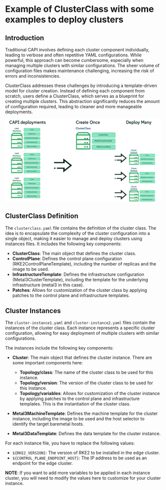 # Example of ClusterClass with some examples to deploy clusters

## Introduction
Traditional CAPI involves defining each cluster component individually, leading to verbose and often repetitive YAML configurations. While powerful, this approach can become cumbersome, especially when managing multiple clusters with similar configurations. 
The sheer volume of configuration files makes maintenance challenging, increasing the risk of errors and inconsistencies.

ClusterClass addresses these challenges by introducing a template-driven model for cluster creation. Instead of defining each component from scratch, users define a ClusterClass, which serves as a blueprint for creating multiple clusters. 
This abstraction significantly reduces the amount of configuration required, leading to cleaner and more manageable deployments.

![images](./clusterclass.png)


## ClusterClass Definition

The `clusterclass.yaml` file contains the definition of the cluster class. The idea is to encapsulate the complexity of the cluster configuration into a single object, making it easier to manage and deploy clusters using instances files.
It includes the following key components:
- **ClusterClass**: The main object that defines the cluster class.
- **ControlPlane**: Defines the control plane configuration (RKE2ControlPlaneTemplate), including the number of replicas and the image to be used.
- **InfrastructureTemplate**: Defines the infrastructure configuration (Metal3ClusterTemplate), including the template for the underlying infrastructure (metal3 in this case).
- **Patches**: Allows for customization of the cluster class by applying patches to the control plane and infrastructure templates.


## Cluster Instances

The `cluster-instance1.yaml` and `cluster-instance2.yaml` files contain the instances of the cluster class. Each instance represents a specific cluster configuration, allowing for easy deployment of multiple clusters with similar configurations.

The instances include the following key components:

- **Cluster**: The main object that defines the cluster instance. There are some important components here:
  - **Topology/class**: The name of the cluster class to be used for this instance.
  - **Topology/version**: The version of the cluster class to be used for this instance.
  - **Topology/variables**: Allows for customization of the cluster instance by applying patches to the control plane and infrastructure templates. This is the instantiation of the cluster class.

- **Metal3MachineTemplate**: Defines the machine template for the cluster instance, including the image to be used and the host selector to identify the target baremetal hosts.
- **Metal3DataTemplate**: Defines the data template for the cluster instance.

For each instance file, you have to replace the following values:

- `${RKE2_VERSION}`: The version of RKE2 to be installed in the edge cluster.
- `${CONTROL_PLANE_ENDPOINT_HOST}`: The IP address to be used as an endpoint for the edge cluster.

**NOTE**: If you want to add more variables to be applied in each instance cluster, you will need to modify the values here to customize for your cluster instance.